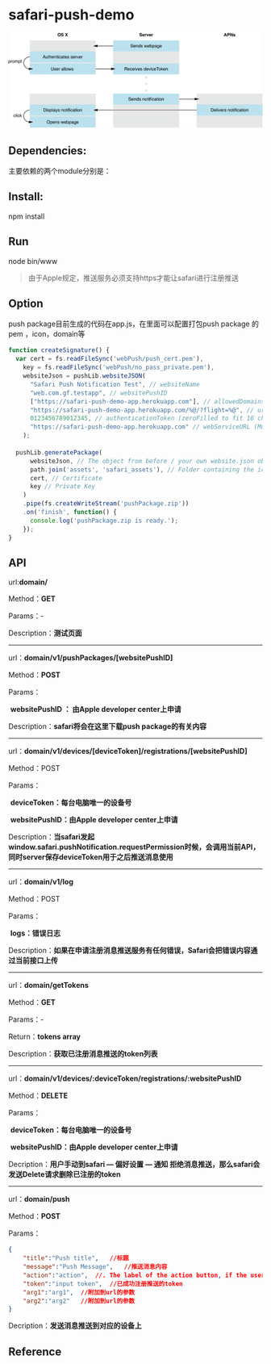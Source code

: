 # safari-push-demo



![](image/safari_notifs_rev_2x.png)





## Dependencies:

主要依赖的两个module分别是：

[safari-push-notifications（负责生成 push package）]: https://github.com/MySiteApp/node-safari-push-notifications
[apn（负责生成通知推送到Apple apns）]: https://github.com/argon/node-apn



## Install:

npm install



## Run

node bin/www

> 由于Apple规定，推送服务必须支持https才能让safari进行注册推送



## Option

push package目前生成的代码在app.js，在里面可以配置打包push package 的pem ，icon，domain等

```javascript
function createSignature() {
  var cert = fs.readFileSync('webPush/push_cert.pem'),
    key = fs.readFileSync('webPush/no_pass_private.pem'),
    websiteJson = pushLib.websiteJSON(
      "Safari Push Notification Test", // websiteName 
      "web.com.gf.testapp", // websitePushID 
      ["https://safari-push-demo-app.herokuapp.com"], // allowedDomains 
      "https://safari-push-demo-app.herokuapp.com/%@/?flight=%@", // urlFormatString， 
      0123456789012345, // authenticationToken (zeroFilled to fit 16 chars) 
      "https://safari-push-demo-app.herokuapp.com" // webServiceURL (Must be https!) 
    );

  pushLib.generatePackage(
      websiteJson, // The object from before / your own website.json object
      path.join('assets', 'safari_assets'), // Folder containing the iconset
      cert, // Certificate
      key // Private Key
    )
    .pipe(fs.createWriteStream('pushPackage.zip'))
    .on('finish', function() {
      console.log('pushPackage.zip is ready.');
    });
}	
```





## API

url:**domain/**

Method：**GET**

Params：-

Description：**测试页面**

---

url：**domain/v1/pushPackages/[websitePushID]**

Method：**POST**

Params：

​	**websitePushID ： 由Apple developer center上申请**

Description：**safari将会在这里下载push package的有关内容**

---

url：**domain/v1/devices/[deviceToken]/registrations/[websitePushID]**

Method：POST

Params：

​	**deviceToken：每台电脑唯一的设备号**

​	**websitePushID：由Apple developer center上申请**

Description：**当safari发起window.safari.pushNotification.requestPermission时候，会调用当前API，同时server保存deviceToken用于之后推送消息使用**



---

url：**domain/v1/log**

Method：POST

Params：

​	**logs：错误日志**

Description：**如果在申请注册消息推送服务有任何错误，Safari会把错误内容通过当前接口上传**	



---

url：**domain/getTokens**

Method：**GET**

Params：-

Return：**tokens array**

Description：**获取已注册消息推送的token列表**

---

url：**domain/v1/devices/:deviceToken/registrations/:websitePushID**

Method：**DELETE**

Params：

​	**deviceToken：每台电脑唯一的设备号**

​	**websitePushID：由Apple developer center上申请**

Decription：**用户手动到safari — 偏好设置 — 通知 拒绝消息推送，那么safari会发送Delete请求删除已注册的token**

---

url：**domain/push**

Method：**POST**

Params：

```json
{
    "title":"Push title",	//标题
    "message":"Push Message",	//推送消息内容
    "action":"action",	//. The label of the action button, if the user sets the notifications to appear as alerts. This label should be succinct, such as “Details” or “Read more”. If omitted, the default value is “Show”.
    "token":"input token",	//已成功注册推送的token
    "arg1":"arg1",	//附加到url的参数
    "arg2":"arg2"	//附加到url的参数
}
```

Decription：**发送消息推送到对应的设备上**



## Reference

[导出pem证书给服务端Push Notification使用]: http://blog.csdn.net/cooldragon/article/details/19404645
[configuring safari push notification]: https://developer.apple.com/library/prerelease/content/documentation/NetworkingInternet/Conceptual/NotificationProgrammingGuideForWebsites/PushNotifications/PushNotifications.html#//apple_ref/doc/uid/TP40013225-CH3-SW30